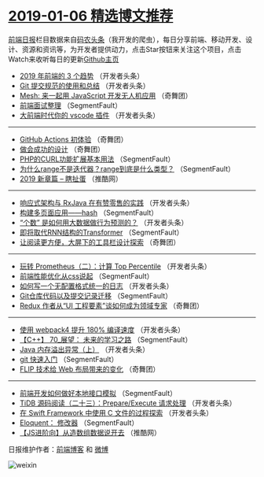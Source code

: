 # [2019-01-06 精选博文推荐](http://hao.caibaojian.com/date/2019/01/06)

[前端日报](http://caibaojian.com/c/news)栏目数据来自[码农头条](http://hao.caibaojian.com/)（我开发的爬虫），每日分享前端、移动开发、设计、资源和资讯等，为开发者提供动力，点击Star按钮来关注这个项目，点击Watch来收听每日的更新[Github主页](https://github.com/kujian/frontendDaily)
* [2019 年前端的 3 个趋势](http://hao.caibaojian.com/96817.html) （开发者头条）
* [Git 提交规范的使用和总结](http://hao.caibaojian.com/96822.html) （开发者头条）
* [Mesh: 来一起用 JavaScript 开发无人机应用](http://hao.caibaojian.com/96851.html) （奇舞团）
* [前端面试整理](http://hao.caibaojian.com/96812.html) （SegmentFault）
* [大前端时代你的 vscode 插件](http://hao.caibaojian.com/96815.html) （开发者头条）

***
* [GitHub Actions 初体验](http://hao.caibaojian.com/96854.html) （奇舞团）
* [做会成功的设计](http://hao.caibaojian.com/96855.html) （奇舞团）
* [PHP的CURL功能扩展基本用法](http://hao.caibaojian.com/96806.html) （SegmentFault）
* [为什么range不是迭代器？range到底是什么类型？](http://hao.caibaojian.com/96808.html) （SegmentFault）
* [2019 新章篇 &#8211; 瞎扯蛋](http://hao.caibaojian.com/96847.html) （推酷网）

***
* [响应式架构与 RxJava 在有赞零售的实践](http://hao.caibaojian.com/96819.html) （开发者头条）
* [构建多页面应用——hash](http://hao.caibaojian.com/96798.html) （SegmentFault）
* [“个数” 是如何用大数据做行为预测的？](http://hao.caibaojian.com/96830.html) （开发者头条）
* [即将取代RNN结构的Transformer](http://hao.caibaojian.com/96809.html) （SegmentFault）
* [让阅读更方便，大屏下的工具栏设计探索](http://hao.caibaojian.com/96848.html) （奇舞团）

***
* [玩转 Prometheus（二）：计算 Top Percentile](http://hao.caibaojian.com/96820.html) （开发者头条）
* [前端性能优化从css说起](http://hao.caibaojian.com/96799.html) （SegmentFault）
* [如何写一个无配置格式统一的日志](http://hao.caibaojian.com/96831.html) （开发者头条）
* [Git仓库代码以及提交记录迁移](http://hao.caibaojian.com/96810.html) （SegmentFault）
* [Redux 作者从“UI 工程要素”谈如何成为领域专家](http://hao.caibaojian.com/96849.html) （奇舞团）

***
* [使用 webpack4 提升 180% 编译速度](http://hao.caibaojian.com/96821.html) （开发者头条）
* [【C++】 70_展望： 未来的学习之路](http://hao.caibaojian.com/96800.html) （SegmentFault）
* [Java 内存溢出异常（上）](http://hao.caibaojian.com/96832.html) （开发者头条）
* [git 快速入门](http://hao.caibaojian.com/96811.html) （SegmentFault）
* [FLIP 技术给 Web 布局带来的变化](http://hao.caibaojian.com/96850.html) （奇舞团）

***
* [前端开发如何做好本地接口模拟](http://hao.caibaojian.com/96801.html) （SegmentFault）
* [TiDB 源码阅读（二十三）：Prepare/Execute 请求处理](http://hao.caibaojian.com/96833.html) （开发者头条）
* [在 Swift Framework 中使用 C 文件的过程探索](http://hao.caibaojian.com/96823.html) （开发者头条）
* [Eloquent： 修改器](http://hao.caibaojian.com/96802.html) （SegmentFault）
* [【JS进阶向】从造数组数据说开去](http://hao.caibaojian.com/96839.html) （推酷网）

日报维护作者：[前端博客](http://caibaojian.com/) 和 [微博](http://caibaojian.com/go/weibo)

![weixin](https://user-images.githubusercontent.com/3055447/38468989-651132ac-3b80-11e8-8e6b-15122322a9d7.png)
